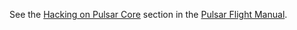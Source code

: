 See the [Hacking on Pulsar Core](https://flight-manual.atom.io/hacking-Pulsar/sections/hacking-on-Pulsar-core/#platform-windows) section in the [Pulsar Flight Manual](https://flight-manual.atom.io).
